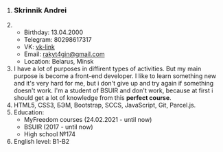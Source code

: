 1. ### Skrinnik Andrei 
2. - Birthday: 13.04.2000
   - Telegram: 80298617317 
   - VK: [vk-link](https://vk.com/syrobasina)
   - Email: rakyt4gin@gmail.com
   - Location: Belarus, Minsk
3. I have a lot of purposes in diffirent types of activities. But my main purpose is become a front-end developer. I like to learn something new and it's very hard for me, but i don't give up and try again if something doesn't work. I'm a student of BSUIR and don't work, because at first i should get a lot of knowledge from this **perfect course**.
4. HTML5, CSS3, БЭМ, Bootstrap, SCCS, JavaScript, Git, Parcel.js.
5. Education:
   - MyFreedom courses (24.02.2021 - until now)
   - BSUIR (2017 - until now)
   - High school №174
6. English level: B1-B2
